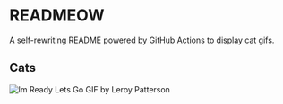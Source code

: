 # READMEOW

A self-rewriting README powered by GitHub Actions to display cat gifs.

## Cats

![Im Ready Lets Go GIF by Leroy Patterson](https://media3.giphy.com/media/CjmvTCZf2U3p09Cn0h/200.gif?cid=9acd02da8xp0op4sh01iljbm4iajbgwnisxd4fzo465vde7g&ep=v1_gifs_search&rid=200.gif&ct=g)
